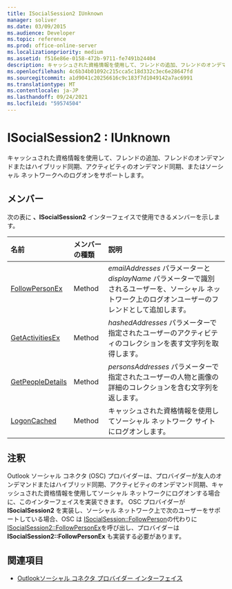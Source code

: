 ```yaml
---
title: ISocialSession2 IUnknown
manager: soliver
ms.date: 03/09/2015
ms.audience: Developer
ms.topic: reference
ms.prod: office-online-server
ms.localizationpriority: medium
ms.assetid: f516e86e-0158-472b-9711-fe7491b24404
description: キャッシュされた資格情報を使用して、フレンドの追加、フレンドのオンデマンドまたはハイブリッド同期、アクティビティのオンデマンド同期、またはソーシャル ネットワークへのログオンをサポートします。
ms.openlocfilehash: 4c6b34b01092c215cca5c18d332c3ec6e28647fd
ms.sourcegitcommit: a1d9041c20256616c9c183f7d1049142a7ac6991
ms.translationtype: MT
ms.contentlocale: ja-JP
ms.lasthandoff: 09/24/2021
ms.locfileid: "59574504"
---
```

# <a name="isocialsession2--iunknown"></a>ISocialSession2 : IUnknown

キャッシュされた資格情報を使用して、フレンドの追加、フレンドのオンデマンドまたはハイブリッド同期、アクティビティのオンデマンド同期、またはソーシャル ネットワークへのログオンをサポートします。
  
## <a name="members"></a>メンバー

次の表に **、ISocialSession2** インターフェイスで使用できるメンバーを示します。 
  
|**名前**|**メンバーの種類**|**説明**|
|:-----|:-----|:-----|
|[FollowPersonEx](isocialsession2-followpersonex.md) <br/> |Method  <br/> |_emailAddresses_ パラメーターと _displayName_ パラメーターで識別されるユーザーを、ソーシャル ネットワーク上のログオンユーザーのフレンドとして追加します。  <br/> |
|[GetActivitiesEx](isocialsession2-getactivitiesex.md) <br/> |Method  <br/> |_hashedAddresses_ パラメーターで指定されたユーザーのアクティビティのコレクションを表す文字列を取得します。  <br/> |
|[GetPeopleDetails](isocialsession2-getpeopledetails.md) <br/> |Method  <br/> |_personsAddresses_ パラメーターで指定されたユーザーの人物と画像の詳細のコレクションを含む文字列を返します。  <br/> |
|[LogonCached](isocialsession2-logoncached.md) <br/> |Method  <br/> |キャッシュされた資格情報を使用してソーシャル ネットワーク サイトにログオンします。  <br/> |
   
## <a name="remarks"></a>注釈

Outlook ソーシャル コネクタ (OSC) プロバイダーは、プロバイダーが友人のオンデマンドまたはハイブリッド同期、アクティビティのオンデマンド同期、キャッシュされた資格情報を使用してソーシャル ネットワークにログオンする場合に、このインターフェイスを実装できます。 OSC プロバイダーが **ISocialSession2** を実装し、ソーシャル ネットワーク上で次のユーザーをサポートしている場合、OSC は [ISocialSession::FollowPerson](isocialsession-followperson.md)の代わりに [ISocialSession2::FollowPersonEx](isocialsession2-followpersonex.md)を呼び出し、プロバイダーは **ISocialSession2::FollowPersonEx** も実装する必要があります。
  
## <a name="see-also"></a>関連項目

- [Outlookソーシャル コネクタ プロバイダー インターフェイス](outlook-social-connector-provider-interfaces.md)

